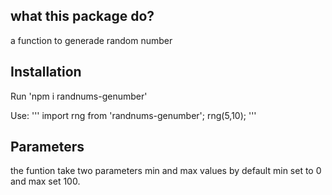 ## what this package do?
a function to generade random number

## Installation
Run 'npm i randnums-genumber'

Use:
'''
import rng from 'randnums-genumber';
rng(5,10);
'''
## Parameters
the funtion take two parameters min and max values 
by default min set to 0 and max set 100.